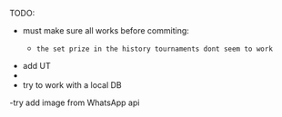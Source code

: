 TODO:

- must make sure all works before commiting:
  -     the set prize in the history tournaments dont seem to work


- add UT
- 
- try to work with a local DB

-try add image from WhatsApp api	




